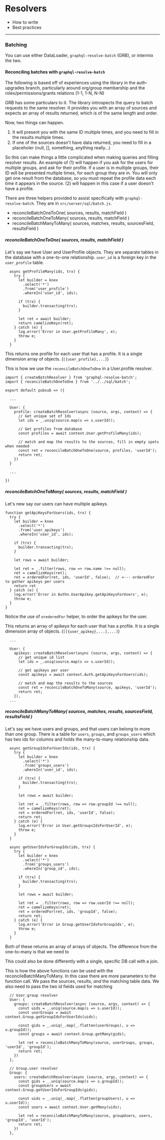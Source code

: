 # Resolvers

- How to write
- Best practices

---

### Batching

You can use either DataLoader, `graphql-resolve-batch` (GRB), or intermix the two.

#### Reconciling batches with `graphql-resolve-batch`

The following is based off of experiences using the library in the auth-upgrades branch, particularly around org/group membership and the roles/permissions/grants relations (1-1, 1-N, N-N)

GRB has some particulars to it. The library introspects the query to batch requests to the same resolver. It provides you with an array of sources and expects an array of results returned, which is of the same length and order.

Now, two things can happen.

1. It will present you with the same ID multiple times, and you need to fill in the results multiple times.
2. If one of the sources doesn't have data returned, you need to fill in a placeholer (null, [], something, anything really...)

So this can make things a little complicated when making queries and filling resolver results. An example of (1) will happen if you ask for the users for multiple groups, and ask for their profile. If a user is in multiple groups, their ID will be presented multiple times, for each group they are in. You will only get one result from the database, so you must repeat the profile data each time it appears in the source. (2) will happen in this case if a user doesn't have a profile.

There are three helpers provided to assist specifically with `graphql-resolve-batch`. They are in `src/server/sql/batch.js`.

- reconcileBatchOneToOne( sources, results, matchField )
- reconcileBatchOneToMany( sources, results, matchField )
- reconcileBatchManyToMany( sources, matches, results, sourcesField, resultsField )

##### reconcileBatchOneToOne( sources, results, matchField )

Let's say we have User and UserProfile objects. They are separate tables in the database with a one-to-one relationship. `user_id` is a foreign key in the `user_profile` table.

```
  async getProfileMany(ids, trx) {
    try {
      let builder = knex
        .select('*')
        .from('user_profile')
        .whereIn('user_id', ids);

      if (trx) {
        builder.transacting(trx);
      }

      let ret = await builder;
      return camelizeKeys(ret);
    } catch (e) {
      log.error('Error in User.getProfileMany', e);
      throw e;
    }
  }
```

This returns one profile for each user that has a profile. It is a single dimension array of objects. (`[{user_profile},...]`)

This is how we use the `reconcileBatchOneToOne` in a User.profile resolver.

```
import { createBatchResolver } from 'graphql-resolve-batch';
import { reconcileBatchOneToOne } from '../../sql/batch';

export default pubsub => ({

  ...

  User: {
    profile: createBatchResolver(async (source, args, context) => {
      // Get unique set of Ids
      let ids = _.uniq(source.map(s => s.userId));

      // Get profiles from database
      const profiles = await context.User.getProfileMany(ids);

      // match and map the results to the sources, fill in empty spots when needed
      const ret = reconcileBatchOneToOne(source, profiles, 'userId');
      return ret;
    })
  }

  ...

})
```

##### reconcileBatchOneToMany( sources, results, matchField )

Let's new say our users can have multiple apikeys.

```
function getApiKeysForUsers(ids, trx) {
  try {
    let builder = knex
      .select('*')
      .from('user_apikeys')
      .whereIn('user_id', ids);

    if (trx) {
      builder.transacting(trx);
    }

    let rows = await builder;

    let ret = _.filter(rows, row => row.name !== null);
    ret = camelizeKeys(ret);
    ret = orderedFor(ret, ids, 'userId', false);  // <--- orderedFor to gather apikeys per users
    return ret
  } catch (e) {
    log.error('Error in Authn.UserApikey.getApiKeysForUsers', e);
    throw e;
  }
}
```

Notice the use of `orederedFor` helper, to order the apikeys for the user.

This returns an array of apikeys for each user that has a profile. It is a single dimension array of objects. (`[[{user_apikey},...],...]`)

```
  ...

  User: {
    apikeys: createBatchResolver(async (source, args, context) => {
      // get unique id list
      let ids = _.uniq(source.map(s => s.userId));

      // get apikeys per user
      const apikeys = await context.Auth.getApiKeysForUsers(ids);

      // match and map the results to the sources
      const ret = reconcileBatchOneToMany(source, apikeys, 'userId');
      return ret;
    }),
  ...
```

##### reconcileBatchManyToMany( sources, matches, results, sourcesField, resultsField )

Let's say we have users and groups, and that users can belong to more than one group. There is a table for `users`, `groups`, and `groups_users` which has two ids for columns and holds the many-to-many relationship data.

```
  async getGroupIdsForUserIds(ids, trx) {
    try {
      let builder = knex
        .select('*')
        .from('groups_users')
        .whereIn('user_id', ids);

      if (trx) {
        builder.transacting(trx);
      }

      let rows = await builder;

      let ret = _.filter(rows, row => row.groupId !== null);
      ret = camelizeKeys(ret);
      ret = orderedFor(ret, ids, 'userId', false);
      return ret;
    } catch (e) {
      log.error('Error in User.getGroupsIdsForUserId', e);
      throw e;
    }
  }

  async getUserIdsForGroupIds(ids, trx) {
    try {
      let builder = knex
        .select('*')
        .from('groups_users')
        .whereIn('group_id', ids);

      if (trx) {
        builder.transacting(trx);
      }

      let rows = await builder;

      let ret = _.filter(rows, row => row.userId !== null);
      ret = camelizeKeys(ret);
      ret = orderedFor(ret, ids, 'groupId', false);
      return ret;
    } catch (e) {
      log.error('Error in Group.getUserIdsForGroupIds', e);
      throw e;
    }
  }
```

Both of these returns an array of arrays of objects. The difference from the one-to-many is that we need to

This could also be done differently with a single, specific DB call with a join.

This is how the above functions can be used with the reconcileBatchManyToMany. In this case there are more parameters to the function call. We pass the sources, results, _and_ the matching table data. We also need to pass the two id fields used for matching

```
  // User.group resolver
  User: {
    groups: createBatchResolver(async (source, args, context) => {
      const uids = _.uniq(source.map(s => s.userId));
      const userGroups = await context.Group.getGroupIdsForUserIds(uids);

      const gids = _.uniq(_.map(_.flatten(userGroups), u => u.groupId));
      const groups = await context.Group.getMany(gids);

      let ret = reconcileBatchManyToMany(source, userGroups, groups, 'userId', 'groupId');
      return ret;
    })
  },

  // Group.user resolver
  Group: {
    users: createBatchResolver(async (source, args, context) => {
      const gids = _.uniq(source.map(s => s.groupId));
      const groupUsers = await context.Group.getUserIdsForGroupIds(gids);

      const uids = _.uniq(_.map(_.flatten(groupUsers), u => u.userId));
      const users = await context.User.getMany(uids);

      let ret = reconcileBatchManyToMany(source, groupUsers, users, 'groupId', 'userId');
      return ret;
    })
  },
```
